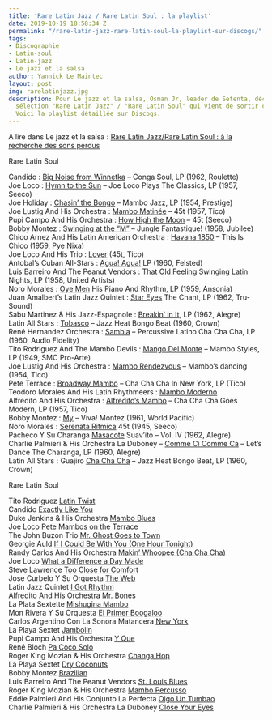 ```yaml
---
title: 'Rare Latin Jazz / Rare Latin Soul : la playlist'
date: 2019-10-19 18:58:34 Z
permalink: "/rare-latin-jazz-rare-latin-soul-la-playlist-sur-discogs/"
tags:
- Discographie
- Latin-soul
- Latin-jazz
- Le jazz et la salsa
author: Yannick Le Maintec
layout: post
img: rarelatinjazz.jpg
description: Pour Le jazz et la salsa, Osman Jr, leader de Setenta, décrypte sa double
  sélection "Rare Latin Jazz" / "Rare Latin Soul" qui vient de sortir chez Wagram.
  Voici la playlist détaillée sur Discogs.
---
```


A lire dans Le jazz et la salsa : [Rare Latin Jazz/Rare Latin Soul&nbsp;: à la recherche des sons perdus](https://www.lemonde.fr/le-jazz-et-la-salsa/article/2019/10/16/rare-latin-jazz-rare-latin-soul-a-la-recherche-des-sons-perdus_6015677_5324427.html)

<p class="has-large-font-size">
  Rare Latin Soul
</p>

Candido : [Big Noise from Winnetka](https://www.discogs.com/Candido-Conga-Soul/release/3917101) &#8211; Conga Soul, LP (1962, Roulette)  
Joe Loco : [Hymn to the Sun](https://www.discogs.com/Joe-Loco-Joe-Loco-Plays-The-Classics/release/7186606) &#8211; Joe Loco Plays The Classics, LP (1957, Seeco)  
Joe Holiday : [Chasin&#8217; the Bongo](https://www.discogs.com/Joe-Holiday-Mambo-Jazz/release/9011892) &#8211; Mambo Jazz, LP (1954, Prestige)  
Joe Lustig And His Orchestra : [Mambo Matinée](https://www.discogs.com/Joe-Lustig-And-His-Orchestra-Mambo-Matinee-Hot-Cha-Cha-Cha/release/9084487) &#8211; 45t (1957, Tico)  
Pupi Campo And His Orchestra : [How High the Moon](https://www.discogs.com/Pupi-Campo-and-His-Orchestra-Pilareña-How-High-The-Moon/release/6769638) &#8211; 45t (Seeco)  
Bobby Montez : [Swinging at the &#8220;M&#8221;](https://www.discogs.com/Bobby-Montez-Jungle-Fantastique/release/1793405) &#8211; Jungle Fantastique! (1958, Jubilee)  
Chico Arnez And His Latin American Orchestra : [Havana 1850](https://www.discogs.com/fr/Chico-Arnez-This-Is-Chico/release/3827725) &#8211; This Is Chico (1959, Pye Nixa)  
Joe Loco And His Trio : [Lover](https://www.discogs.com/Joe-Loco-And-His-Trio-Lover-September-In-The-Rain/release/6663716) (45t, Tico)  
Antobal&#8217;s Cuban All-Stars : [Agua! Agua!](https://www.discogs.com/Antobals-Cuban-All-Stars-Agua-Agua/release/9467226) LP (1960, Felsted)  
Luis Barreiro And The Peanut Vendors : [That Old Feeling](https://www.discogs.com/fr/The-Peanut-Vendors-Swinging-Latin-Nights/release/11225172) Swinging Latin Nights, LP (1958, United Artists)  
Noro Morales : [Oye Men](https://www.discogs.com/fr/Noro-Morales-His-Piano-And-Rhythm/release/10554875) His Piano And Rhythm, LP (1959, Ansonia)  
Juan Amalbert&#8217;s Latin Jazz Quintet : [Star Eyes](https://www.discogs.com/fr/Juan-Amalberts-Latin-Jazz-Quintet-The-Chant/release/2792894) The Chant, LP (1962, Tru-Sound)  
Sabu Martinez & His Jazz-Espagnole : [Breakin&#8217; in It](https://www.discogs.com/fr/Sabu-Martinez-And-His-Jazz-Espagnole-Sabus-Jazz-Espagnole/release/3352257), LP (1962, Alegre)  
Latin All Stars : [Tobasco](https://www.discogs.com/fr/Latin-All-Stars-Jazz-Heat-Bongo-Beat/master/156492) &#8211; Jazz Heat Bongo Beat (1960, Crown)  
René Hernandez Orchestra : [Sambia](https://www.discogs.com/fr/René-Hernandez-Orchestra-Percussive-Latino-Cha-Cha-Cha/master/605481) &#8211; Percussive Latino Cha Cha Cha, LP (1960, Audio Fidelity)  
Tito Rodriguez And The Mambo Devils : [Mango Del Monte](https://www.discogs.com/Tito-Rodriguez-And-The-Mambo-Devils-Mambo-Styles/release/6114250) &#8211; Mambo Styles, LP (1949, SMC Pro-Arte)  
Joe Lustig And His Orchestra : [Mambo Rendezvous](https://www.discogs.com/fr/Joe-Lustig-And-His-Orchestra-Mambos-For-Dancing/release/9087327) &#8211; Mambo&#8217;s dancing (1954, Tico)  
Pete Terrace : [Broadway Mambo](https://www.discogs.com/fr/Pete-Terrace-And-His-Orchestra-Cha-Cha-Cha-In-New-York/release/9903826) &#8211; Cha Cha Cha In New York, LP (Tico)  
Teodoro Morales And His Latin Rhythmeers : [Mambo Moderno](https://www.discogs.com/fr/Al-Gonzalez-Guito-Y-Su-Conjunto-Teodoro-Morales-A-Taster-12-From-The-Forthcoming-Compilation-Jazz-La/release/824916)  
Alfredito And His Orchestra : [Alfredito&#8217;s Mambo](https://www.discogs.com/fr/Alfredito-And-His-Orchestra-Cha-Cha-Cha-Goes-Modern/release/6802376) &#8211; Cha Cha Cha Goes Modern, LP (1957, Tico)  
Bobby Montez : [My](https://www.discogs.com/fr/Bobby-Montez-Viva-Montez/master/623217) &#8211; Viva! Montez (1961, World Pacific)  
Noro Morales : [Serenata Ritmica](https://www.discogs.com/fr/Noro-Morales-Y-Su-Sexteto-Rumbambola-Serenata-Ritmica/release/6524615) 45t (1945, Seeco)  
Pacheco Y Su Charanga [Masacote](https://www.discogs.com/fr/Pacheco-Y-Su-Charanga-Pacheco-Y-Su-Charanga-Suavito-Vol-4/release/1869725) Suav&#8217;ito &#8211; Vol. IV (1962, Alegre)  
Charlie Palmieri & His Orchestra La Duboney &#8211; [Comme Ci Comme Ca](https://www.discogs.com/Charlie-Palmieri-And-The-Duboney-Orchestra-Lets-Dance-The-Charanga/master/1007413) &#8211; Let&#8217;s Dance The Charanga, LP (1960, Alegre)  
Latin All Stars : Guajiro [Cha Cha Cha](https://www.discogs.com/release/1018177) &#8211; Jazz Heat Bongo Beat, LP (1960, Crown)

<p class="has-large-font-size">
  Rare Latin Soul
</p>

Tito Rodriguez [Latin Twist](https://www.discogs.com/Tito-Rodriguez-And-His-Orchestra-Latin-Twist/release/3014834)  
Candido [Exactly Like You](https://www.discogs.com/release/4341360)  
Duke Jenkins & His Orchestra [Mambo Blues](https://www.discogs.com/Duke-Jenkins-His-Orchestra-Sad-Again-Mambo-Blues/release/9966070)  
Joe Loco [Pete Mambos on the Terrace](https://www.discogs.com/fr/Pete-Terrace-Quintet-Going-Loco/release/5482351)  
The John Buzon Trio [Mr. Ghost Goes to Town](https://www.discogs.com/fr/The-John-Buzon-Trio-Inferno/release/3586143)  
Georgie Auld  [If I Could Be With You (One Hour Tonight)](https://www.discogs.com/fr/Georgie-Auld-Georgie-Auld-Plays-For-Melancholy-Babies/master/644989)  
Randy Carlos And His Orchestra [Makin&#8217; Whoopee (Cha Cha Cha)](https://www.discogs.com/fr/Randy-Carlos-And-His-Orchestra-Makin-Whoopee-Cha-Cha-Cha/release/8342919)  
Joe Loco [What a Difference a Day Made](https://www.discogs.com/Joe-Loco-Rockin-Cha/release/4104580)  
Steve Lawrence [Too Close for Comfort](https://www.discogs.com/fr/Steve-Lawrence-Lawrence-Goes-Latin/master/764265)  
Jose Curbelo Y Su Orquesta [The Web](https://www.discogs.com/fr/Jose-Curbelo-And-His-Orchestra-Wine-Women-And-Cha-Cha/release/3076744)  
Latin Jazz Quintet  [I Got Rhythm](https://www.discogs.com/release/1734051)  
Alfredito And His Orchestra [Mr. Bones](https://www.discogs.com/fr/release/6303985)  
La Plata Sextette [Mishugina Mambo](https://www.discogs.com/fr/La-Plata-Sextette-The-La-Plata-Sextette-Swings-At-The-Raleigh-Hotel/master/1156300)  
Mon Rivera Y Su Orquesta [El Primer Boogaloo](https://www.discogs.com/fr/Mon-Rivera-Y-Su-Orquesta-Bomba-Con-Boogaloo-El-Primer-Boogaloo/release/9942189)  
Carlos Argentino Con La Sonora Matancera [New York](https://www.discogs.com/fr/Carlos-Argentino-Con-La-Sonora-Matancera-New-York-Pancho-Calma/release/7496475)  
La Playa Sextet [Jambolin](https://www.discogs.com/fr/La-Playa-Sextette-I-Dig-La-Playa-Sextette-The-Most/release/9431877)  
Pupi Campo And His Orchestra [Y Que](https://www.discogs.com/Pupi-Campo-and-His-Orchestra-Rhumbas-And-Mambos/master/969018)  
René Bloch [Pa Coco Solo](https://www.discogs.com/fr/Rene-Mr-Latin-Bloch-His-Orchestra-Pa-Coco-Solo-For-Heads-Only/release/7092532)  
Roger King Mozian & His Orchestra  [Changa Hop](https://www.discogs.com/fr/Roger-King-Mozian-His-Orchestra-Spectacular-Percussion-Goes-Latin/release/6370666)  
La Playa Sextet  [Dry Coconuts](https://www.discogs.com/fr/release/6717822)  
Bobby Montez [Brazilian](https://www.discogs.com/fr/Bobby-Montez-Viva-Montez/master/623217)  
Luis Barreiro And The Peanut Vendors [St. Louis Blues](https://www.discogs.com/fr/The-Peanut-Vendors-Swinging-Latin-Nights/release/11225172)  
Roger King Mozian & His Orchestra [Mambo Percusso](https://www.discogs.com/fr/Roger-King-Mozian-His-Orchestra-Spectacular-Percussion-Goes-Latin/release/6370666)  
Eddie Palmieri And His Conjunto La Perfecta [Oigo Un Tumbao](https://www.discogs.com/release/5128389)  
Charlie Palmieri & His Orchestra La Duboney [Close Your Eyes](https://www.discogs.com/fr/Charlie-Palmieri-And-The-Duboney-Orchestra-Lets-Dance-The-Charanga/release/3155563)
